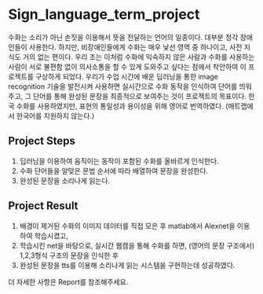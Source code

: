 # Sign_language_term_project


수화는 소리가 아닌 손짓을 이용해서 뜻을 전달하는 언어의 일종이다. 대부분 청각 장애인들이 사용한다. 하지만, 비장애인들에게 수화는 매우 낯선 영역 중 하나이고, 사전 지식도 거의 없는 편이다. 우리 조는 이처럼 수화에 익숙하지 않은 사람과 수화를 사용하는 사람이 서로 불편함 없이 의사소통을 할 수 있게 도와주고 싶다는 점에서 착안하여 이 프로젝트를 구상하게 되었다. 우리가 수업 시간에 배운 딥러닝을 통한 image recognition 기술을 발전시켜 사용하면 실시간으로 수화 동작을 인식하여 단어를 띄워주고, 그 단어를 통해 완성된 문장을 최종적으로 보여주는 것이 프로젝트의 목표이다. 한국 수화를 사용하였지만, 표현의 통일성과 용이성을 위해 영어로 번역하였다. (매트랩에서 한국어를 지원하지 않는다.) 




## Project Steps
1. 딥러닝을 이용하여 움직이는 동작이 포함된 수화를 올바르게 인식한다. 
2. 수화 단어들을 알맞은 문법 순서에 따라 배열하여 문장을 완성한다.
3. 완성된 문장을 소리나게 읽는다.

## Project Result
1. 배경이 제거된 수화의 이미지 데이터를 직접 모은 후 matlab에서 Alexnet을 이용하여 학습시켰고,
2. 학습시킨 net을 바탕으로, 실시간 웹캠을 통해 수화를 하면, (영어의 문장 구조에서) 1,2,3형식 구조의 문장을 인식한 후
3. 완성된 문장을 tts를 이용해 소리나게 읽는 시스템을 구현하는데 성공하였다.



더 자세한 사항은 Report를 참조해주세요.

